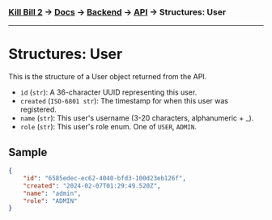 ### [Kill Bill 2](../../../../README.md) → [Docs](../../../README.md) → [Backend](../../README.md) → [API](../README.md) → Structures: User
---

# Structures: User
This is the structure of a User object returned from the API.

* `id` (`str`): A 36-character UUID representing this user.
* `created` (`ISO-6801 str`): The timestamp for when this user was registered.
* `name` (`str`): This user's username (3-20 characters, alphanumeric + _).
* `role` (`str`): This user's role enum. One of `USER`, `ADMIN`.

## Sample
```json
{
    "id": "6585edec-ec62-4040-bfd3-100d23eb126f",
    "created": "2024-02-07T01:29:49.520Z",
    "name": "admin",
    "role": "ADMIN"
}
```